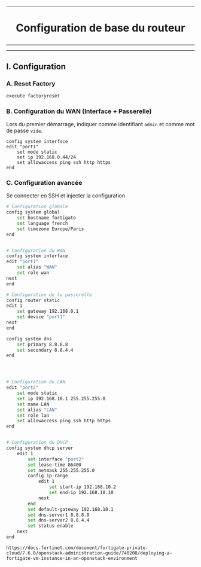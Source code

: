 -----------------------------------------------------------------------------------------------------------------------
# <p align='center'> Configuration de base du routeur </p>
-----------------------------------------------------------------------------------------------------------------------

---------------------------------------------------------------------------------------------------------------------------------------
## I. Configuration
### A. Reset Factory
```bash
execute factoryreset
```

### B. Configuration du WAN (Interface + Passerelle)
Lors du premier démarrage, indiquer comme identifiant `admin` et comme mot de passe `vide`.

```
config system interface
edit "port1"
    set mode static
    set ip 192.168.0.44/24
    set allowaccess ping ssh http https
end
```



### C. Configuration avancée
Se connecter en SSH et injecter la configuration
```bash
# Configuration globale
config system global
    set hostname fortigate
    set language french
    set timezone Europe/Paris
end


# Configuration du WAN
config system interface
edit "port1"
    set alias "WAN"
    set role wan
next
end

# Configuration de la passerelle
config router static
edit 1
    set gateway 192.168.0.1
    set device "port1"
next
end

config system dns
    set primary 8.8.8.8
    set secondary 8.8.4.4
end




# Configuration du LAN
edit "port2"
    set mode static
    set ip 192.168.10.1 255.255.255.0
    set name LAN
    set alias "LAN"
    set role lan
    set allowaccess ping ssh http https
end


# Configuration du DHCP
config system dhcp server
    edit 1
        set interface "port2"
        set lease-time 86400
        set netmask 255.255.255.0
        config ip-range
            edit 1
                set start-ip 192.168.10.2
                set end-ip 192.168.10.10
            next
        end
        set default-gateway 192.168.10.1
        set dns-server1 8.8.8.8
        set dns-server2 8.8.4.4
        set status enable
    next
end
```




```
https://docs.fortinet.com/document/fortigate-private-cloud/7.6.0/openstack-administration-guide/740208/deploying-a-fortigate-vm-instance-in-an-openstack-environment
```



<br />
